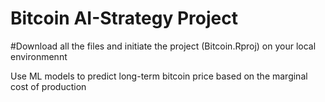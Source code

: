 # Bitcoin AI-Strategy Project
#Download all the files and initiate the project (Bitcoin.Rproj) on your local environmennt

Use ML models to predict long-term bitcoin price based on the marginal cost of production
